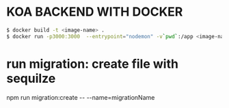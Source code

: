 # KOA BACKEND WITH DOCKER

```bash
$ docker build -t <image-name> .
$ docker run -p3000:3000  --entrypoint="nodemon" -v`pwd`:/app <image-name>:latest
```

# run migration: create file with sequilze
npm run migration:create -- --name=migrationName